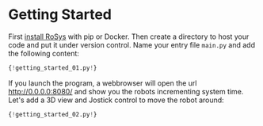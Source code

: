 # Getting Started

First [install RoSys](installation.md) with pip or Docker.
Then create a directory to host your code and put it under version control.
Name your entry file `main.py` and add the following content:

```Python
{!getting_started_01.py!}
```

If you launch the program, a webbrowser will open the url http://0.0.0.0:8080/ and show you the robots incrementing system time.
Let's add a 3D view and Jostick control to move the robot around:

```Python hl_lines="5  13-16"
{!getting_started_02.py!}
```
